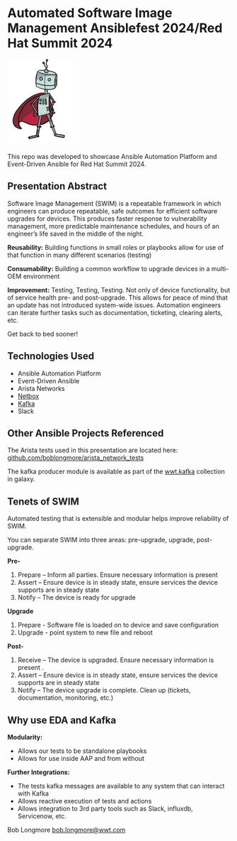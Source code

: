 # Automated Software Image Management Ansiblefest 2024/Red Hat Summit 2024


![Platform Pete](images/platform_pete.png)

This repo was developed to showcase Ansible Automation Platform and Event-Driven Ansible for Red Hat Summit 2024.

## Presentation Abstract

Software Image Management (SWIM) is a repeatable framework in which engineers can produce repeatable, safe outcomes for efficient software upgrades for devices. This produces faster response to vulnerability management, more predictable maintenance schedules, and hours of an engineer’s life saved in the middle of the night.

**Reusability:** Building functions in small roles or playbooks allow for use of that function in many different scenarios (testing)

**Consumability:** Building a common workflow to upgrade devices in a multi-OEM environment

**Improvement:** Testing, Testing, Testing. Not only of device functionality, but of service health pre- and post-upgrade. This allows for peace of mind that an update has not introduced system-wide issues. Automation engineers can iterate further tasks such as documentation, ticketing, clearing alerts, etc.

Get back to bed sooner!


## Technologies Used

- Ansible Automation Platform
- Event-Driven Ansible
- Arista Networks
- [Netbox](https://github.com/netbox-community/netbox-docker)
- [Kafka](https://hub.docker.com/r/landoop/fast-data-dev)
- Slack

## Other Ansible Projects Referenced

The Arista tests used in this presentation are located here: [github.com/boblongmore/arista_network_tests](https://github.com/boblongmore/arista_network_tests)

The kafka producer module is available as part of the [wwt.kafka](https://galaxy.ansible.com/ui/repo/published/wwt/kafka/) collection in galaxy.

## Tenets of SWIM

Automated testing that is extensible and modular helps improve reliability of SWIM.

You can separate SWIM into three areas: pre-upgrade, upgrade, post-upgrade.

**Pre-**
1. Prepare – Inform all parties. Ensure necessary information is present
2. Assert – Ensure device is in steady state, ensure services the device supports are in steady state
3. Notify – The device is ready for upgrade

**Upgrade**
1. Prepare - Software file is loaded on to device and save configuration
2. Upgrade - point system to new file and reboot

**Post-**
1. Receive – The device is upgraded. Ensure necessary information is present	.
2. Assert – Ensure device is in steady state, ensure services the device supports are in steady state
3. Notify – The device upgrade is complete. Clean up (tickets, documentation, monitoring, etc.)


## Why use EDA and Kafka

**Modularity:**
- Allows our tests to be standalone playbooks
- Allows for use inside AAP and from without

**Further Integrations:**
- The tests kafka messages are available to any system that can interact with Kafka
- Allows reactive execution of tests and actions
- Allows integration to 3rd party tools such as Slack, influxdb, Servicenow, etc.

Bob Longmore bob.longmore@wwt.com
